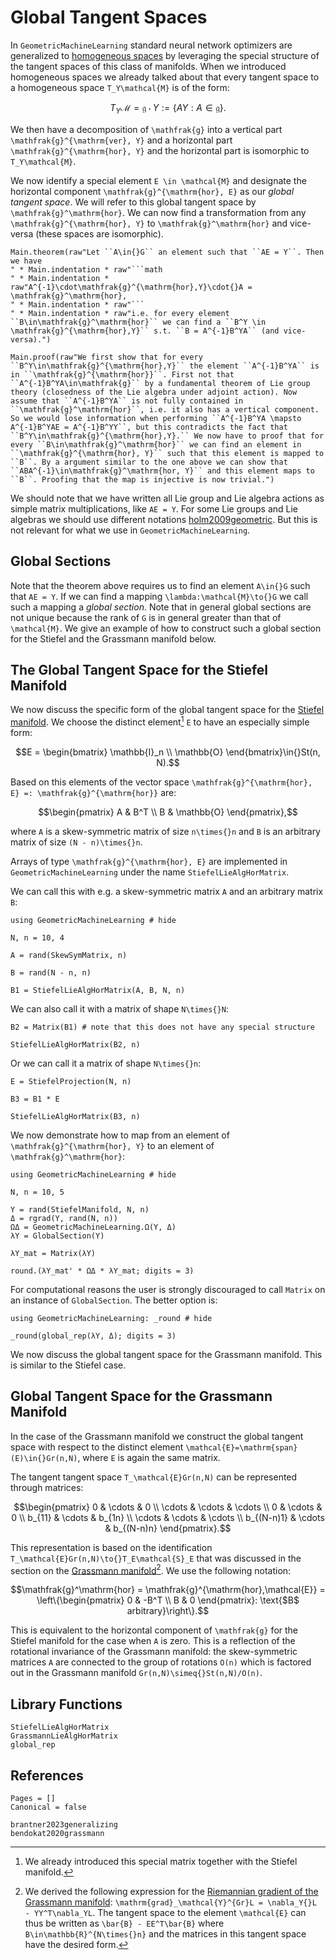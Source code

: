 # Global Tangent Spaces

In `GeometricMachineLearning` standard neural network optimizers are generalized to [homogeneous spaces](@ref "Homogeneous Spaces") by leveraging the special structure of the tangent spaces of this class of manifolds. When we introduced homogeneous spaces we already talked about that every tangent space to a homogeneous space ``T_Y\mathcal{M}`` is of the form: 

```math
    T_Y\mathcal{M} = \mathfrak{g} \cdot Y := \{AY: A\in{}\mathfrak{g}\}.
```

We then have a decomposition of ``\mathfrak{g}`` into a vertical part ``\mathfrak{g}^{\mathrm{ver}, Y}`` and a horizontal part ``\mathfrak{g}^{\mathrm{hor}, Y}`` and the horizontal part is isomorphic to ``T_Y\mathcal{M}``. 

We now identify a special element ``E \in \mathcal{M}`` and designate the horizontal component ``\mathfrak{g}^{\mathrm{hor}, E}`` as our *global tangent space*. We will refer to this global tangent space by ``\mathfrak{g}^\mathrm{hor}``. We can now find a transformation from any ``\mathfrak{g}^{\mathrm{hor}, Y}`` to ``\mathfrak{g}^\mathrm{hor}`` and vice-versa (these spaces are isomorphic).

```@eval
Main.theorem(raw"Let ``A\in{}G`` an element such that ``AE = Y``. Then we have
" * Main.indentation * raw"```math
" * Main.indentation * raw"A^{-1}\cdot\mathfrak{g}^{\mathrm{hor},Y}\cdot{}A = \mathfrak{g}^\mathrm{hor},
" * Main.indentation * raw"```
" * Main.indentation * raw"i.e. for every element ``B\in\mathfrak{g}^\mathrm{hor}`` we can find a ``B^Y \in \mathfrak{g}^{\mathrm{hor},Y}`` s.t. ``B = A^{-1}B^YA`` (and vice-versa).")
```

```@eval
Main.proof(raw"We first show that for every ``B^Y\in\mathfrak{g}^{\mathrm{hor},Y}`` the element ``A^{-1}B^YA`` is in ``\mathfrak{g}^{\mathrm{hor}}``. First not that ``A^{-1}B^YA\in\mathfrak{g}`` by a fundamental theorem of Lie group theory (closedness of the Lie algebra under adjoint action). Now assume that ``A^{-1}B^YA`` is not fully contained in ``\mathfrak{g}^\mathrm{hor}``, i.e. it also has a vertical component. So we would lose information when performing ``A^{-1}B^YA \mapsto A^{-1}B^YAE = A^{-1}B^YY``, but this contradicts the fact that ``B^Y\in\mathfrak{g}^{\mathrm{hor},Y}.`` We now have to proof that for every ``B\in\mathfrak{g}^\mathrm{hor}`` we can find an element in ``\mathfrak{g}^{\mathrm{hor}, Y}`` such that this element is mapped to ``B``. By a argument similar to the one above we can show that ``ABA^{-1}\in\mathfrak{g}^\mathrm{hor, Y}`` and this element maps to ``B``. Proofing that the map is injective is now trivial.")
```

We should note that we have written all Lie group and Lie algebra actions as simple matrix multiplications, like ``AE = Y``. For some Lie groups and Lie algebras we should use different notations [holm2009geometric](@cite). But this is not relevant for what we use in `GeometricMachineLearning`.

## Global Sections 

Note that the theorem above requires us to find an element ``A\in{}G`` such that ``AE = Y``. If we can find a mapping ``\lambda:\mathcal{M}\to{}G`` we call such a mapping a *global section*. Note that in general global sections are not unique because the rank of ``G`` is in general greater than that of ``\mathcal{M}``. We give an example of how to construct such a global section for the Stiefel and the Grassmann manifold below. 

## The Global Tangent Space for the Stiefel Manifold

We now discuss the specific form of the global tangent space for the [Stiefel manifold](@ref "The Stiefel Manifold"). We choose the distinct element[^1] ``E`` to have an especially simple form:

[^1]: We already introduced this special matrix together with the Stiefel manifold.

```math
E = \begin{bmatrix}
\mathbb{I}_n \\ 
\mathbb{O}
\end{bmatrix}\in{}St(n, N).
```

Based on this elements of the vector space ``\mathfrak{g}^{\mathrm{hor}, E} =: \mathfrak{g}^{\mathrm{hor}}`` are: 

```math
\begin{pmatrix}
A & B^T \\ B & \mathbb{O}
\end{pmatrix},
```

where ``A`` is a skew-symmetric matrix of size ``n\times{}n`` and ``B`` is an arbitrary matrix of size ``(N - n)\times{}n``.

Arrays of type ``\mathfrak{g}^{\mathrm{hor}, E}`` are implemented in `GeometricMachineLearning` under the name `StiefelLieAlgHorMatrix`.

We can call this with e.g. a skew-symmetric matrix ``A`` and an arbitrary matrix ``B``:

```@example call_stiefel_lie_alg_hor_matrix_1
using GeometricMachineLearning # hide

N, n = 10, 4

A = rand(SkewSymMatrix, n)
```

```@example call_stiefel_lie_alg_hor_matrix_1
B = rand(N - n, n)
```

```@example call_stiefel_lie_alg_hor_matrix_1
B1 = StiefelLieAlgHorMatrix(A, B, N, n)
```

We can also call it with a matrix of shape ``N\times{}N``:

```@example call_stiefel_lie_alg_hor_matrix_1
B2 = Matrix(B1) # note that this does not have any special structure

StiefelLieAlgHorMatrix(B2, n)
```

Or we can call it a matrix of shape ``N\times{}n``:

```@example call_stiefel_lie_alg_hor_matrix_1
E = StiefelProjection(N, n)
```

```@example call_stiefel_lie_alg_hor_matrix_1
B3 = B1 * E

StiefelLieAlgHorMatrix(B3, n)
```

We now demonstrate how to map from an element of ``\mathfrak{g}^{\mathrm{hor}, Y}`` to an element of ``\mathfrak{g}^\mathrm{hor}``:

```@example global_section
using GeometricMachineLearning # hide

N, n = 10, 5

Y = rand(StiefelManifold, N, n)
Δ = rgrad(Y, rand(N, n))
ΩΔ = GeometricMachineLearning.Ω(Y, Δ)
λY = GlobalSection(Y) 

λY_mat = Matrix(λY)

round.(λY_mat' * ΩΔ * λY_mat; digits = 3)
```

For computational reasons the user is strongly discouraged to call `Matrix` on an instance of `GlobalSection`. The better option is:

```@example global_section
using GeometricMachineLearning: _round # hide

_round(global_rep(λY, Δ); digits = 3)
```

We now discuss the global tangent space for the Grassmann manifold. This is similar to the Stiefel case.

## Global Tangent Space for the Grassmann Manifold

In the case of the Grassmann manifold we construct the global tangent space with respect to the distinct element ``\mathcal{E}=\mathrm{span}(E)\in{}Gr(n,N)``, where ``E`` is again the same matrix.

The tangent tangent space ``T_\mathcal{E}Gr(n,N)`` can be represented through matrices: 

```math
\begin{pmatrix}
    0 & \cdots & 0 \\
    \cdots & \cdots & \cdots \\ 
    0 & \cdots & 0 \\
    b_{11} & \cdots & b_{1n} \\
    \cdots & \cdots & \cdots \\ 
    b_{(N-n)1} & \cdots & b_{(N-n)n}
\end{pmatrix}.
```

This representation is based on the identification ``T_\mathcal{E}Gr(n,N)\to{}T_E\mathcal{S}_E`` that was discussed in the section on the [Grassmann manifold](@ref "The Grassmann Manifold")[^2]. We use the following notation:

[^2]: We derived the following expression for the [Riemannian gradient of the Grassmann manifold](@ref "The Riemannian Gradient of the Grassmann Manifold"): ``\mathrm{grad}_\mathcal{Y}^{Gr}L = \nabla_Y{}L - YY^T\nabla_YL``. The tangent space to the element ``\mathcal{E}`` can thus be written as ``\bar{B} - EE^T\bar{B}`` where ``B\in\mathbb{R}^{N\times{}n}`` and the matrices in this tangent space have the desired form. 

```math
\mathfrak{g}^\mathrm{hor} = \mathfrak{g}^{\mathrm{hor},\mathcal{E}} = \left\{\begin{pmatrix} 0 & -B^T \\ B & 0 \end{pmatrix}: \text{$B$ arbitrary}\right\}.
```

This is equivalent to the horizontal component of ``\mathfrak{g}`` for the Stiefel manifold for the case when ``A`` is zero. This is a reflection of the rotational invariance of the Grassmann manifold: the skew-symmetric matrices ``A`` are connected to the group of rotations ``O(n)`` which is factored out in the Grassmann manifold ``Gr(n,N)\simeq{}St(n,N)/O(n)``.

## Library Functions

```@docs; canonical=false
StiefelLieAlgHorMatrix
GrassmannLieAlgHorMatrix
global_rep
```


## References

```@bibliography
Pages = []
Canonical = false

brantner2023generalizing
bendokat2020grassmann
```